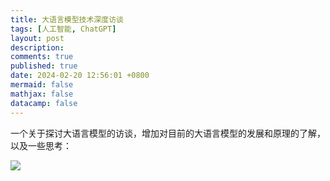 ```yaml
---
title: 大语言模型技术深度访谈
tags: [人工智能, ChatGPT]
layout: post
description:
comments: true
published: true
date: 2024-02-20 12:56:01 +0800
mermaid: false
mathjax: false
datacamp: false
---
```


一个关于探讨大语言模型的访谈，增加对目前的大语言模型的发展和原理的了解，以及一些思考：

[![](https://img.youtube.com/vi/CfCZeAmsyKM/0.jpg)](https://www.youtube.com/watch?v=CfCZeAmsyKM)
